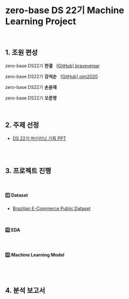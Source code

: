 # zero-base DS 22기 Machine Learning Project

</br>

## 1. 조원 편성

zero-base DS22기 __한결__ $~$ [\[GitHub\] braveveigar](https://github.com/braveveigar)</br>

zero-base DS22기 __강석순__ $~$ [\[GitHub\] ojm2020](https://github.com/ojm2020)</br>

zero-base DS22기 __손윤재__</br>

zero-base DS22기 __오준명__</br>

</br>

## 2. 주제 선정

- [DS 22기 머신러닝 기획 PPT](https://docs.google.com/presentation/d/1cWP17Z0Hk-BqAJht9h9aiWBItvariBgw2avSzQKTtkw/edit#slide=id.g2bf15272f22_0_35)


<br></br>

## 3. 프로젝트 진행

</br>

#### 1️⃣ Dataset

- [Brazilian E-Commerce Public Dataset](https://www.kaggle.com/datasets/olistbr/brazilian-ecommerce)



</br>

#### 2️⃣ EDA





</br>

#### 3️⃣ Machine Learning Model




<br></br>

## 4. 분석 보고서



